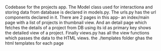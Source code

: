 Codebase for the projects app. The Model class used for interactiona and storing data from database is declared in models.py. The urls.py has the url components declared in it. There are 2 pages in this app- an index/main page with a list of projects in thumbnail view. And an detail page which fetches the details of a project from DB using its id as primary key shows the detailed view of a project. Finally views.py has all the view functions which passes the data to the HTML views. the ./templates folder ghas the html templates for each page
